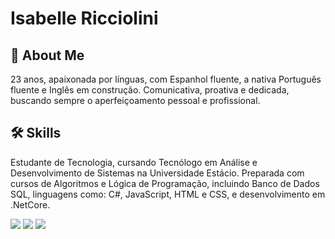 # Isabelle Ricciolini

## 🚀 About Me

23 anos, apaixonada por línguas, com Espanhol fluente, a nativa Português fluente e Inglês em construção. Comunicativa, proativa e dedicada, buscando sempre o aperfeiçoamento pessoal e profissional.

## 🛠 Skills

Estudante de Tecnologia, cursando Tecnólogo em 
Análise e Desenvolvimento de Sistemas na Universidade
 Estácio. Preparada com cursos de Algoritmos e Lógica
 de Programação, incluindo Banco de Dados SQL, linguagens
 como: C#, JavaScript, HTML e CSS, e desenvolvimento em
  .NetCore.


<a href="https://www.linkedin.com/in/isabelle-vasconcelos-ricciolini/" alt="Linkedin" target="_blank">
  <img src="https://img.shields.io/badge/-Linkedin-0e76a8?style=flat-square&logo=Linkedin&logoColor=white&link=LINK-DO-SEU-LINKEDIN" /></a>

  <a href=" https://api.whatsapp.com/send?phone=5551997372305" alt="WhatsApp" target="_blank">
  <img src="https://img.shields.io/badge/-WhatsApp-25d366?style=flat-square&labelColor=25d366&logo=whatsapp&logoColor=white&link=API-DO-SEU-WHATSAPP"/></a>

  <a href="https://www.facebook.com/isabelle.ricciolini.5/" alt="Facebook" target="_blank">
  <img src="https://img.shields.io/badge/-Facebook-3b5998?style=flat-square&labelColor=3b5998&logo=facebook&logoColor=white&link=LINK-DO-SEU-FACEBOOK"/></a>

  <a href="https://exame.com/wp-content/uploads/2020/03/mulheres-na-programac3a7c3a3o.jpeg?quality=70&strip=info&resize=680,453" width="300" height="200"></a>
